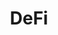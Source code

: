 ---
template: TermDetailPage
title: DeFi
description: Decentralized finance. Refers to financial instruments and mechanisms built on the blockchain using smart contracts. Examples include swaps, bonding curves, and escrow.
aliases: Hard Fork
keywords: Hard Fork, Hard Fork Combinator, HFC
identities: 
    - id: wael-ivie
      role: author
---